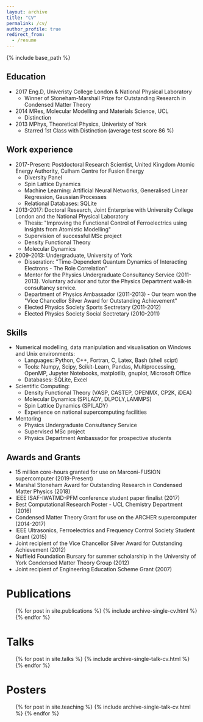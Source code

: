 ```yaml
---
layout: archive
title: "CV"
permalink: /cv/
author_profile: true
redirect_from:
  - /resume
---
```


{% include base_path %}

## Education

- 2017 Eng.D, Univeristy College London & National Physical Laboratory
  * Winner of Stoneham-Marshall Prize for Outstanding Research in Condensed Matter Theory
- 2014 MRes, Molecular Modelling and Materials Science, UCL
  * Distinction
- 2013 MPhys, Theoretical Physics, Univeristy of York
  * Starred 1st Class with Distinction (average test score 86 %)

## Work experience

- 2017-Present: Postdoctoral Research Scientist, United Kingdom Atomic Energy Authority, Culham Centre for Fusion Energy
  * Diversity Panel
  * Spin Lattice Dynamics
  * Machine Learning: Artificial Neural Networks, Generalised Linear Regression, Gaussian Processes
  * Relational Databases: SQLite
- 2013-2017: Doctoral Research, Joint Enterprise with University College London and the National Physical Laboratory
  * Thesis: "Improving the Functional Control of Ferroelectrics using Insights from Atomistic Modelling"
  * Supervision of successful MSc project
  * Density Functional Theory
  * Molecular Dynamics
- 2009-2013: Undergraduate, University of York
  * Disseration: "Time-Dependent Quantum Dynamics of Interacting Electrons - The Role Correlation"
  * Mentor for the Physics Undergraduate Consultancy Service (2011-2013). Voluntary advisor and tutor the Physics Department walk-in consultancy service.
  * Department of Physics Ambassador (2011-2013) - Our team won the "Vice Chancellor Silver Award for Outstanding Achievement"
  * Elected Physics Society Sports Sectretary (2011-2012)
  * Elected Physics Society Social Sectretary (2010-2011)

## Skills

- Numerical modelling, data manipulation and visualisation on Windows and Unix environments: 
  * Languages: Python, C++, Fortran, C, Latex, Bash (shell scipt)
  * Tools: Numpy, Scipy, Scikit-Learn, Pandas, Multiprocessing, OpenMP, Jupyter Notebooks, matplotlib, gnuplot, Microsoft Office
  * Databases: SQLite, Excel
- Scientific Computing:
  * Density Functional Theory (VASP, CASTEP, OPENMX, CP2K, iDEA) 
  * Molecular Dynamics (SPILADY, DLPOLY,LAMMPS)
  * Spin Lattice Dynamics (SPILADY)
  * Experience on national supercomputing facilities
- Mentoring
  * Physics Undergraduate Consultancy Service
  * Supervised MSc project
  * Physics Department Ambassador for prospective students

## Awards and Grants
* 15 million core-hours granted for use on Marconi-FUSION supercomputer (2019-Present)
* Marshal Stoneham Award for Outstanding Research in Condensed Matter Physics (2018)
* IEEE ISAF-IWATMD-PFM conference student paper finalist (2017)
* Best Computational Research Poster - UCL Chemistry Department (2016)
* Condensed Matter Theory Grant for use on the ARCHER supercomputer (2014-2017)
* IEEE Ultrasonics, Ferroelectrics and Frequency Control Society Student Grant (2015)
* Joint recipient of the Vice Chancellor Silver Award for Outstanding Achievement (2012)
* Nuffield Foundation Bursary for summer scholarship in the University of York Condensed Matter Theory Group (2012)
* Joint recipient of Engineering Education Scheme Grant (2007) 

Publications
======
  <ul>{% for post in site.publications %}
    {% include archive-single-cv.html %}
  {% endfor %}</ul>
  
Talks
======
  <ul>{% for post in site.talks %}
    {% include archive-single-talk-cv.html %}
  {% endfor %}</ul>
  
Posters
======
  <ul>{% for post in site.teaching %}
    {% include archive-single-talk-cv.html %}
  {% endfor %}</ul>
  

